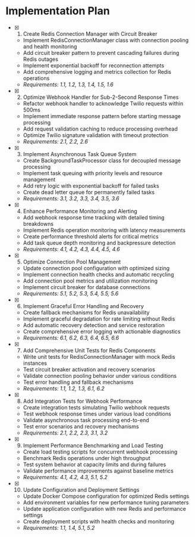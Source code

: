 # Implementation Plan

- [x] 1. Create Redis Connection Manager with Circuit Breaker

  - Implement RedisConnectionManager class with connection pooling and health monitoring
  - Add circuit breaker pattern to prevent cascading failures during Redis outages
  - Implement exponential backoff for reconnection attempts
  - Add comprehensive logging and metrics collection for Redis operations
  - _Requirements: 1.1, 1.2, 1.3, 1.4, 1.5, 1.6_

- [x] 2. Optimize Webhook Handler for Sub-2-Second Response Times

  - Refactor webhook handler to acknowledge Twilio requests within 500ms
  - Implement immediate response pattern before starting message processing
  - Add request validation caching to reduce processing overhead
  - Optimize Twilio signature validation with timeout protection
  - _Requirements: 2.1, 2.2, 2.6_

- [x] 3. Implement Asynchronous Task Queue System

  - Create BackgroundTaskProcessor class for decoupled message processing
  - Implement task queuing with priority levels and resource management
  - Add retry logic with exponential backoff for failed tasks
  - Create dead letter queue for permanently failed tasks
  - _Requirements: 3.1, 3.2, 3.3, 3.4, 3.5, 3.6_

- [x] 4. Enhance Performance Monitoring and Alerting

  - Add webhook response time tracking with detailed timing breakdowns
  - Implement Redis operation monitoring with latency measurements
  - Create performance threshold alerts for critical metrics
  - Add task queue depth monitoring and backpressure detection
  - _Requirements: 4.1, 4.2, 4.3, 4.4, 4.5, 4.6_

- [x] 5. Optimize Connection Pool Management

  - Update connection pool configuration with optimized sizing
  - Implement connection health checks and automatic recycling
  - Add connection pool metrics and utilization monitoring
  - Implement circuit breaker for database connections
  - _Requirements: 5.1, 5.2, 5.3, 5.4, 5.5, 5.6_

- [x] 6. Implement Graceful Error Handling and Recovery

  - Create fallback mechanisms for Redis unavailability
  - Implement graceful degradation for rate limiting without Redis
  - Add automatic recovery detection and service restoration
  - Create comprehensive error logging with actionable diagnostics
  - _Requirements: 6.1, 6.2, 6.3, 6.4, 6.5, 6.6_

- [x] 7. Add Comprehensive Unit Tests for Redis Components

  - Write unit tests for RedisConnectionManager with mock Redis instances
  - Test circuit breaker activation and recovery scenarios
  - Validate connection pooling behavior under various conditions
  - Test error handling and fallback mechanisms
  - _Requirements: 1.1, 1.2, 1.3, 6.1, 6.2_

- [x] 8. Add Integration Tests for Webhook Performance

  - Create integration tests simulating Twilio webhook requests
  - Test webhook response times under various load conditions
  - Validate asynchronous task processing end-to-end
  - Test error scenarios and recovery mechanisms
  - _Requirements: 2.1, 2.2, 2.3, 3.1, 3.2_

- [x] 9. Implement Performance Benchmarking and Load Testing

  - Create load testing scripts for concurrent webhook processing
  - Benchmark Redis operations under high throughput
  - Test system behavior at capacity limits and during failures
  - Validate performance improvements against baseline metrics
  - _Requirements: 4.1, 4.2, 4.3, 5.1, 5.2_

- [x] 10. Update Configuration and Deployment Settings
  - Update Docker Compose configuration for optimized Redis settings
  - Add environment variables for new performance tuning parameters
  - Update application configuration with new Redis and performance settings
  - Create deployment scripts with health checks and monitoring
  - _Requirements: 1.1, 1.4, 5.1, 5.2_
